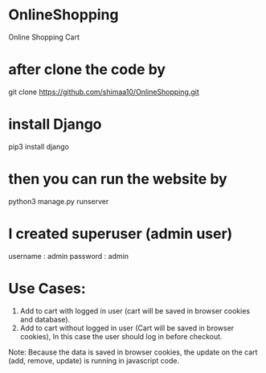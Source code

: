 # OnlineShopping
Online Shopping Cart

# after clone the code by 
git clone https://github.com/shimaa10/OnlineShopping.git
# install Django 
pip3 install django

# then you can run the website by 
python3 manage.py runserver

# I created superuser (admin user)
username : admin
password : admin 

# Use Cases:
1. Add to cart with logged in user (cart will be saved in browser cookies and database).
2. Add to cart without logged in user (Cart will be saved in browser cookies), In this case the user should log in before checkout.

Note:
Because the data is saved in browser cookies, the update on the cart (add, remove, update) is running in javascript code.
